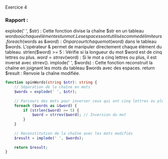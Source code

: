 Exercice 4 

### Rapport :
explode(' ', $str) : Cette fonction divise la chaîne $str en un tableau $words où chaque élément est un mot. Les espaces sont utilisés comme délimiteurs.
foreach ($words as &$word) : On parcourt chaque mot ($word) dans le tableau $words. L'opérateur & permet de manipuler directement chaque élément du tableau.
strlen($word) >= 5 : Vérifie si la longueur du mot $word est de cinq lettres ou plus.
$word = strrev($word) : Si le mot a cinq lettres ou plus, il est inversé avec strrev().
implode(' ', $words) : Cette fonction reconstruit la chaîne en joignant les mots du tableau $words avec des espaces.
return $result : Renvoie la chaîne modifiée.




```` php 
function spinWords(string $str): string {
    // Séparation de la chaîne en mots
    $words = explode(' ', $str);
    
    // Parcours des mots pour inverser ceux qui ont cinq lettres ou plus
    foreach ($words as &$word) {
        if (strlen($word) >= 5) {
            $word = strrev($word); // Inversion du mot
        }
    }
    
    // Reconstitution de la chaîne avec les mots modifiés
    $result = implode(' ', $words);
    
    return $result;
}
